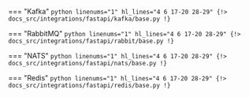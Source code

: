 === "Kafka"
    ```python linenums="1" hl_lines="4 6 17-20 28-29"
    {!> docs_src/integrations/fastapi/kafka/base.py !}
    ```

=== "RabbitMQ"
    ```python linenums="1" hl_lines="4 6 17-20 28-29"
    {!> docs_src/integrations/fastapi/rabbit/base.py !}
    ```

=== "NATS"
    ```python linenums="1" hl_lines="4 6 17-20 28-29"
    {!> docs_src/integrations/fastapi/nats/base.py !}
    ```

=== "Redis"
    ```python linenums="1" hl_lines="4 6 17-20 28-29"
    {!> docs_src/integrations/fastapi/redis/base.py !}
    ```
